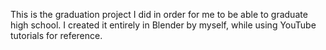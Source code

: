 This is the graduation project I did in order for me to be able to graduate high school. I created it entirely in Blender by myself, while using YouTube tutorials for reference.
